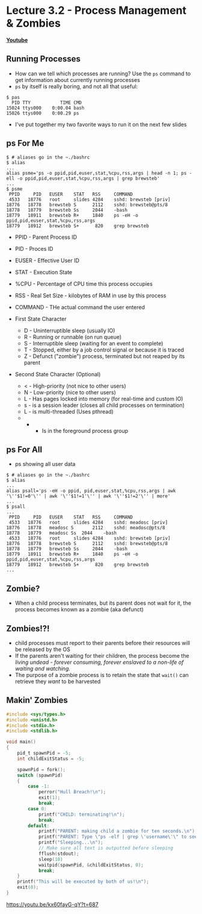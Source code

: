 # Lecture 3.2 - Process Management & Zombies

[**Youtube**](https://www.youtube.com/watch?v=kx60fayG-qY)

## Running Processes
* How can we tell which processes are running? Use the `ps` command to get information about currently running processes
* `ps` by itself is really boring, and not all that useful:
```console
$ pas
  PID TTY           TIME CMD
15024 ttys000    0:00.04 bash
15026 ttys000    0:00.29 ps
```
* I've put together my two favorite ways to run it on the next few slides

## ps For Me

```console
$ # aliases go in the ~./bashrc
$ alias
...
alias psme='ps -o ppid,pid,euser,stat,%cpu,rss,args | head -n 1; ps -ell -o ppid,pid,euser,stat,%cpu,rss,args | grep brewsteb'
...
$ psme
 PPID 	  PID 	EUSER 	 STAT 	RSS 	COMMAND
 4533	18776	root	 slides	4284	sshd: brewsteb [priv]
18776	18778	brewsteb S 		2112    sshd: brewsteb@pts/8
18778	18779	brewsteb Ss 	2044	-bash					
18779	18911	brewsteb R+		1840	ps -eH -o ppid,pid,euser,stat,%cpu,rss,args		
18779	18912	brewsteb S+		 820	grep brewsteb
```

* PPID - Parent Process ID
* PID - Proces ID
* EUSER - Effective User ID
* STAT - Execution State
* %CPU - Percentage of CPU time this process occupies
* RSS - Real Set Size - kilobytes of RAM in use by this process
* COMMAND - THe actual command the user entered

* First State Character
	* D - Uninterruptible sleep (usually IO)
	* R - Running or runnable (on run queue)
	* S - Interruptible sleep (waiting for an event to complete)
	* T - Stopped, either by a job control signal or because it is traced
	* Z - Defunct ("zombie") process, terminated but not reaped by its parent
* Second State Character (Optional)
	* < - High-priority (not nice to other users)
	* N - Low-priority (nice to other users)
	* L - Has pages locked into memory (for real-time and custom IO)
	* s - is a session leader (closes all child processes on termination)
	* L - is multi-threaded (Uses pthread)
	* + - Is in the foreground process group

## ps For All
* ps showing all user data

```console
$ # aliases go in the ~./bashrc
$ alias
...
alias psall='ps -eH -o ppid, pid,euser,stat,%cpu,rss,args | awk '\''$1!=0'\'' | awk '\''$1!=1'\'' | awk '\''$1!=2'\'' | more'
...
$ psall
...
 PPID 	  PID 	EUSER 	 STAT 	RSS 	COMMAND
 4533	18776	root	 slides	4284	sshd: meadosc [priv]
18776	18778	meadosc S 		2112    sshd: meadosc@pts/8
18778	18779	meadosc Ss 	2044	-bash					
 4533	18776	root	 slides	4284	sshd: brewsteb [priv]
18776	18778	brewsteb S 		2112    sshd: brewsteb@pts/8
18778	18779	brewsteb Ss 	2044	-bash					
18779	18911	brewsteb R+		1840	ps -eH -o ppid,pid,euser,stat,%cpu,rss,args		
18779	18912	brewsteb S+		 820	grep brewsteb
...
```

## Zombie?
* When a child process terminates, but its parent does not wait for it, the process becomes known as a zombie (aka defunct)

## Zombies!?!
* child processes must report to their parents before their resources will be released by the OS
* If the parents aren't waiting for their children, the process become the *living undead - forever consuming, forever enslaved to a non-life of waiting and watching.*
* The purpose of a zombie process is to retain the state that `wait()` can retrieve they *want* to be harvested

## Makin' Zombies
```C
#include <sys/types.h>
#include <unistd.h>
#include <stdio.h>
#include <stdlib.h>

void main()
{
	pid_t spawnPid = -5;
	int childExitStatus = -5;

	spawnPid = fork();
	switch (spawnPid)
	{
		case -1:
			perror("Hull Breach!\n");
			exit(1);
			break;
		case 0:
			printf("CHILD: terminating!\n");	
			break;
		default:
			printf("PARENT: making child a zombie for ten seconds.\n");
			printf("PARENT: Type \"ps -elf | grep \'username\'\" to see the defunct child.\n");
			printf("Sleeping...\n");
			// Make sure all text is outputted before sleeping
			fflush(stdout);
			sleep(10)
			waitpid(spawnPid, &childExitStatus, 0);
			break;
	}
	printf("This will be executed by both of us!\n");
	exit(0);
}
```

https://youtu.be/kx60fayG-qY?t=687
